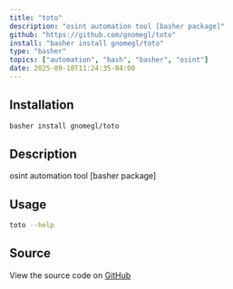 ```yaml
---
title: "toto"
description: "osint automation tool [basher package]"
github: "https://github.com/gnomegl/toto"
install: "basher install gnomegl/toto"
type: "basher"
topics: ["automation", "bash", "basher", "osint"]
date: 2025-09-10T11:24:35-04:00
---
```


## Installation

```bash
basher install gnomegl/toto
```

## Description

osint automation tool [basher package]

## Usage

```bash
toto --help
```

## Source

View the source code on [GitHub](https://github.com/gnomegl/toto)

